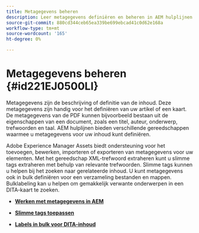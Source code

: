 ```yaml
---
title: Metagegevens beheren
description: Leer metagegevens definiëren en beheren in AEM hulplijnen. Gebruik slimme tags en bulksgewijze tags om gemakkelijk verwante onderwerpen in een DITA-kaart te zoeken.
source-git-commit: 880cd344ceb65ea339be699ebcad41c0d62e168a
workflow-type: tm+mt
source-wordcount: '165'
ht-degree: 0%

---
```


# Metagegevens beheren {#id221EJ0500LI}

Metagegevens zijn de beschrijving of definitie van de inhoud. Deze metagegevens zijn handig voor het definiëren van uw artikel of een kaart. De metagegevens van de PDF kunnen bijvoorbeeld bestaan uit de eigenschappen van een document, zoals een titel, auteur, onderwerp, trefwoorden en taal. AEM hulplijnen bieden verschillende gereedschappen waarmee u metagegevens voor uw inhoud kunt definiëren.

Adobe Experience Manager Assets biedt ondersteuning voor het toevoegen, bewerken, importeren of exporteren van metagegevens voor uw elementen. Met het gereedschap XML-trefwoord extraheren kunt u slimme tags extraheren met behulp van relevante trefwoorden. Slimme tags kunnen u helpen bij het zoeken naar gerelateerde inhoud. U kunt metagegevens ook in bulk definiëren voor een verzameling bestanden en mappen. Bulklabeling kan u helpen om gemakkelijk verwante onderwerpen in een DITA-kaart te zoeken.

- **[Werken met metagegevens in AEM](metadata-dita.md)**

- **[Slimme tags toepassen](web-editor-smart-tagging.md)**

- **[Labels in bulk voor DITA-inhoud](map-editor-bulk-tagging.md)**
